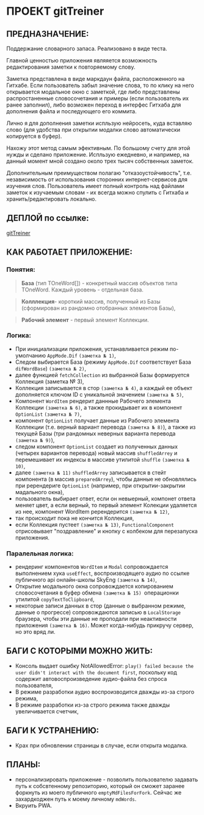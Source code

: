 # ПРОЕКТ gitTreiner

## ПРЕДНАЗНАЧЕНИЕ:

Поддержание словарного запаса.
Реализовано в виде теста.

Главной ценностью приложения являяется возможность редактирования заметки к повторяемому слову.

Заметка представлена в виде маркдаун файла, расположенного на Гитхабе. Если пользователь забыл значение слова, то по клику на него открывается модальное окно с заметкой, где либо представлены распростаненные словосочетания и примеры (если пользователь их ранее заполнил), либо возможен переход в интерфес Гитхаба для дополнения файла и последующего его коммита.

Лично я для дополнения заметки испльзую нейросеть, куда вставляю слово (для удобства при открытии модалки слово автоматически копируется в буфер).

Нахожу этот метод самым эфективным. По большому счету для этой нужды и сделано приложение. Испльзую ежедневно, и например, на данный момент мной создано около трех тысяч собственных заметок.

Дополнительным преимуществом полагаю "отказоустойчивость", т.е. независимость от использования сторонних интернет-сервисов для изучения слов. Пользователь имеет полный контроль над файлами заметок к изучаемым словам - их всегда можно спулить с Гитхаба и хранить/редактировать локально.

## ДЕПЛОЙ по ссылке:

[gitTreiner](https://saparovpetr.github.io/gitTreiner/)

## КАК РАБОТАЕТ ПРИЛОЖЕНИЕ:

### Понятия:

> **База** (тип TOneWord[]) - конкретный массив объектов типа TOneWord. Каждый уровень - отдельная база.

> **Колллекция**- короткий массив, полученный из Базы (сформирован из рандомно отобранных элементов Базы),

> **Рабочий элемент** - первый элемент Коллекции.

### Логика:

- При инициализации приложения, устанавливается режим по-умолчанию `AppMode.Dif` `(заметка № 1)`,
- Следом выбирается База (режиму `AppMode.Dif` соответствует База `difWordBase`) `(заметка № 2)`,
- далее функцией `fetchCollection` из выбранной Базы формируется Коллекция (заметка № 3),
- Коллекция записывается в стор `(заметка № 4)`, а каждый ее объект дополняется ключом ID с уникальной значением `(заметка № 5)`,
- Компонент `WordItem` рендерит даннные Рабочего элемента Коллекции `(заметка № 6)`, а также прокидывает их в компонент `OptionList` `(заметка № 7)`,
- компонент `OptionList` получает данные из Рабочего элемента Коллекции (т.е. верный вариант перевода `(заметка № 8)`), а также из текущей Базы (три рандомных неверных варианта перевода `(заметка № 9)`),
- следом компонент `OptionList` создает из полученных данных (четырех вариантов перевода) новый массив `shuffledArrey` и перемешивает их индексы в массиве утилитой `shuffle` `(заметка № 10)`,
- далее `(заметка № 11)` `shuffledArrey` записывается в стейт компонента (в массив `preparedArrey`), чтобы данные не обновлялись при ререндериге `OptionList` (например, при открытии-закрытии мадального окна),
- пользователь выбирает ответ, если он невыерный, компонет ответа меняет цвет, а если верный, то первый элемент Колекции удаляется из нее, компонент WordItem ререндерится `(заметка № 12)`,
- так происходит пока не кончится Коллекция,
- если Коллекция пустеет `(заметка № 13)`, `FunctionalComponent` отрисовывает "поздравление" и кнопку с колбеком для перезапуска приложения.

### Паралельная логика:

- рендеринг компонентов `WordItem` и `Modal` сопровождается выполнением хука `useEffect`, воспроизводящего аудио по ссылке публичного api онлайн-школы SkyEng `(заметка № 14)`,
- Открытие модального окна сопровождается копированием словосочетания в буфер обмена `(заметка № 15) `операционки утилитой `copyTextToClipboard`,
- некоторые записи данных в стор (данные о выбранном режиме, данные о прогрессе) сопровождаются записью в `LocalStorage` браузера, чтобы эти данные не проподали при неактивности приложения `(заметка № 16)`. Может когда-нибудь прикручу сервер, но это вряд ли.

## БАГИ С КОТОРЫМИ МОЖНО ЖИТЬ:

- Консоль выдает ошибку NotAllowedError: `play() failed because the user didn't interact with the document first`, поскольку код содержит автовоспроизведение аудио-файла без спроса пользователя,
- В режиме разработки аудио воспроизводится дважды из-за строго режима,
- В режиме разработки из-за строго режима также дважды увеличивается счетчик,

## БАГИ К УСТРАНЕНИЮ:

- Крах при обновлении страницы в случае, если открыта модалка.

## ПЛАНЫ:

- персонализировать приложение - позволить пользователю задавать путь к собсвтенному репозиторию, который он сможет заранее форкнуть из моего публичного `emptyMdFilesForFork`. Сейчас же захардкоджен путь к моему личному `mdWords`.
- Вкруить PWA.

